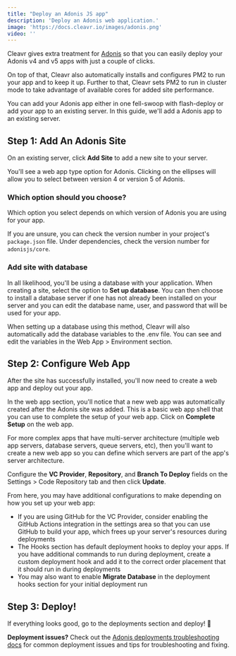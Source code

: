 ```yaml
---
title: "Deploy an Adonis JS app"
description: 'Deploy an Adonis web application.'
image: 'https://docs.cleavr.io/images/adonis.png'
video: ''
---
```


Cleavr gives extra treatment for [Adonis](https://adonisjs.com/) so that you can easily deploy your Adonis v4 and v5 apps with just a couple of clicks.

On top of that, Cleavr also automatically installs and configures PM2 to run your app and to keep it up. Further to that, 
Cleavr sets PM2 to run in cluster mode to take advantage of available cores for added site performance.  

You can add your Adonis app either in one fell-swoop with flash-deploy or add your app to an existing server. In this guide, we'll 
add a Adonis app to an existing server. 

## Step 1: Add An Adonis Site

On an existing server, click **Add Site** to add a new site to your server. 

You'll see a web app type option for Adonis. Clicking on the ellipses will allow you to select between version 4 or version 5 of Adonis. 

### Which option should you choose?

Which option you select depends on which version of Adonis you are using for your app. 

If you are unsure, you can check the version number in your project's `package.json` file. Under dependencies, check the version number for
`adonisjs/core`. 

### Add site with database

In all likelihood, you'll be using a database with your application. When creating a site, select the option to **Set up database**. You can then choose to install
a database server if one has not already been installed on your server and you can edit the database name, user, and password that will be used for your app. 

<base-info>
When setting up a database using this method, Cleavr will also automatically add the database variables to the .env file. You can see and edit the variables
in the Web App > Environment section. 
</base-info>


## Step 2: Configure Web App

After the site has successfully installed, you'll now need to create a web app and deploy out your app. 

In the web app section, you'll notice that a new web app was automatically created after the Adonis site was added. This is a basic web app shell
that you can use to complete the setup of your web app. Click on **Complete Setup** on the web app. 

<base-info>
For more complex apps that have multi-server architecture (multiple web app servers, database servers, queue servers, etc), then you'll want to 
create a new web app so you can define which servers are part of the app's server architecture.
</base-info>

Configure the **VC Provider**, **Repository**, and **Branch To Deploy** fields on the Settings > Code Repository tab and then click **Update**.

From here, you may have additional configurations to make depending on how you set up your web app: 

- If you are using GitHub for the VC Provider, consider enabling the GitHub Actions integration in the settings area so that you can use GitHub to build your app, which frees up your server's resources during deployments
- The Hooks section has default deployment hooks to deploy your apps. If you have additional commands to run during deployment, create a custom deployment hook and add it to the correct order placement that it should run in during deployments
- You may also want to enable **Migrate Database** in the deployment hooks section for your initial deployment run

## Step 3: Deploy!

If everything looks good, go to the deployments section and deploy! 🚀

<base-info>
<strong>Deployment issues?</strong> Check out the <a href="/adonis-deployments">Adonis deployments troubleshooting docs</a> for common deployment
issues and tips for troubleshooting and fixing. 
</base-info>
